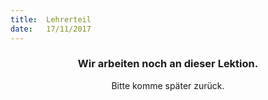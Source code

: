 ```yaml
---
title:  Lehrerteil
date:   17/11/2017
---
```


### <center>Wir arbeiten noch an dieser Lektion.</center>
<center>Bitte komme später zurück.</center>